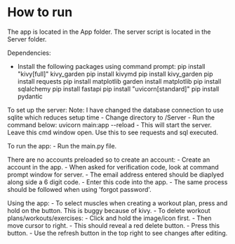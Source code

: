 # How to run
The app is located in the App folder.
The server script is located in the Server folder.

Dependencies:
- Install the following packages using command prompt:
    pip install "kivy[full]" kivy_garden
    pip install kivymd
    pip install kivy_garden
    pip install requests
    pip install matplotlib
    garden install matplotlib
    pip install sqlalchemy
    pip install fastapi
    pip install "uvicorn[standard]"
    pip install pydantic 

To set up the server:
    Note: I have changed the database connection to use sqlite which reduces setup time
    - Change directory to /Server
    - Run the command below:
        uvicorn main:app --reload
    - This will start the server. Leave this cmd window open. Use this to see requests and sql executed.
    
To run the app:
    - Run the main.py file.
    
There are no accounts preloaded so to create an account:
    - Create an account in the app.
    - When asked for verification code, look at command prompt window for server. 
    - The email address entered should be diaplyed along side a 6 digit code.
    - Enter this code into the app.
    - The same process should be followed when using 'forgot password'.
    
Using the app:
    - To select muscles when creating a workout plan, press and hold on the button. This is buggy because of kivy.
    - To delete workout plans/workouts/exercises: 
        - Click and hold the image/icon first.
        - Then move cursor to right.
        - This should reveal a red delete button.
        - Press this button.
    - Use the refresh button in the top right to see changes after editing.
        
